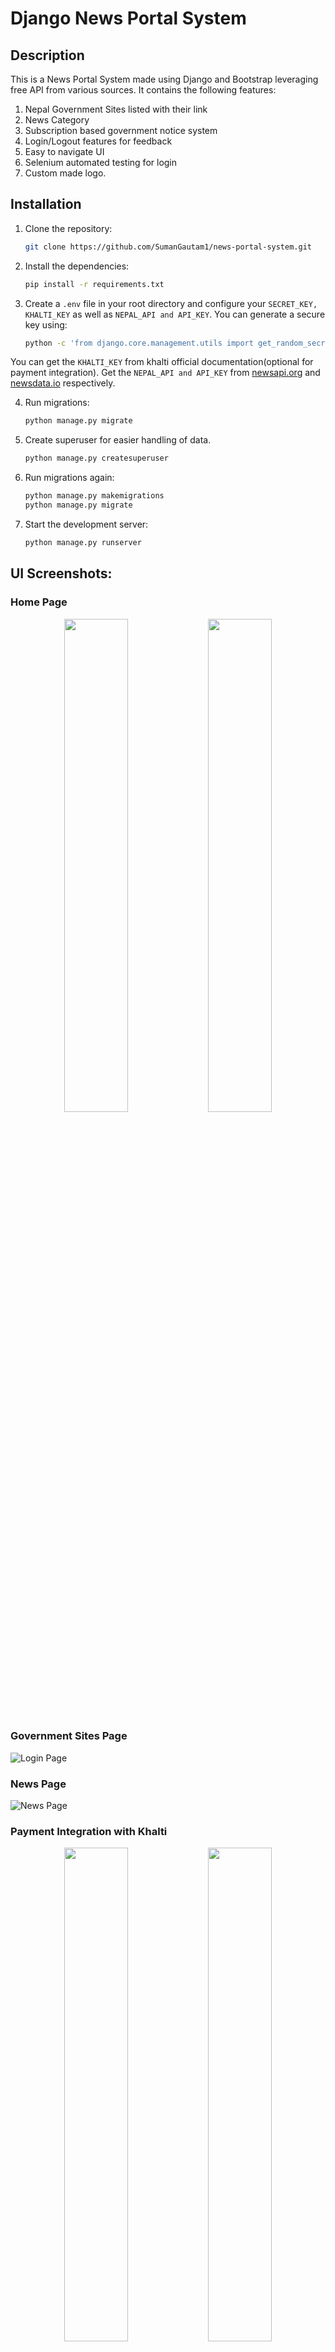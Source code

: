 # Django News Portal System

## Description
This is a News Portal System made using Django and Bootstrap leveraging free API from various sources. It contains the following features:
<br>
1. Nepal Government Sites listed with their link
2. News Category
3. Subscription based government notice system
4. Login/Logout features for feedback
5. Easy to navigate UI
6. Selenium automated testing for login
7. Custom made logo.

## Installation
1. Clone the repository:
   ```bash
   git clone https://github.com/SumanGautam1/news-portal-system.git

2. Install the dependencies:
    ```bash
    pip install -r requirements.txt

3. Create a ```.env``` file in your root directory and configure your ```SECRET_KEY, KHALTI_KEY``` as well as ```NEPAL_API and API_KEY```.
    You can generate a secure key using:
    ```bash
    python -c 'from django.core.management.utils import get_random_secret_key; print(get_random_secret_key())'

You can get the ```KHALTI_KEY``` from khalti official documentation(optional for payment integration).
Get the ```NEPAL_API and API_KEY``` from [newsapi.org](https://newsapi.org/) and [newsdata.io](https://newsdata.io/) respectively.

4. Run migrations:
    ```bash
    python manage.py migrate

5. Create superuser for easier handling of data.
    ```bash
    python manage.py createsuperuser

6. Run migrations again:
    ```bash
    python manage.py makemigrations
    python manage.py migrate

5. Start the development server:
    ```bash
    python manage.py runserver

## UI Screenshots:
### Home Page
<p align="center">
  <img src="assets/homepage.png" width="45%" />
  <img src="assets/homepage1.png" width="45%" />
</p>

### Government Sites Page
![Login Page](assets/govsites.png?raw=true "Login Page")

### News Page
![News Page](assets/news.png?raw=true "News Page")

### Payment Integration with Khalti
<p align="center">
  <img src="assets/noticeform.png" width="45%" />
  <img src="assets/khalti.png" width="45%" />
</p>
